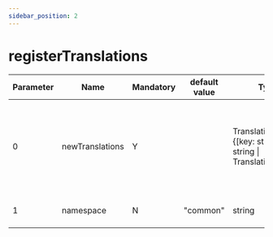 ```yaml
---
sidebar_position: 2
---
```


# registerTranslations

| Parameter | Name            | Mandatory | default value | Type                                                            | Description                                                                                                                      |
|-----------|-----------------|-----------|---------------|-----------------------------------------------------------------|----------------------------------------------------------------------------------------------------------------------------------|
| 0         | newTranslations | Y         |               | TranslationObject: {[key: string]: string \| TranslationObject} | An object (json format) which can contain other objects or strings.<br/> Example: { "myComponent": { title: "value" }, "yes": "Yes" } |
| 1         | namespace       | N         | "common"      | string                                                          | The namespace to insert the translations                                                                                         |
